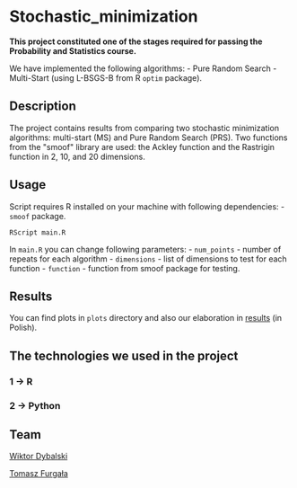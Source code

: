 # Stochastic_minimization

**This project constituted one of the stages required for passing the Probability and Statistics course.**

We have implemented the following algorithms: - Pure Random Search - Multi-Start (using L-BSGS-B from R `optim` package).


## Description

The project contains results from comparing two stochastic minimization algorithms: multi-start (MS) and Pure Random Search (PRS). Two functions from the "smoof" library are used: the Ackley function and the Rastrigin function in 2, 10, and 20 dimensions.

## Usage

Script requires R installed on your machine with following dependencies: - `smoof` package. 

```         
RScript main.R
```

In `main.R` you can change following parameters: - `num_points` - number of repeats for each algorithm - `dimensions` - list of dimensions to test for each function - `function` - function from smoof package for testing. 

## Results

You can find plots in `plots` directory and also our elaboration in [results](doc/Stata.pdf) (in Polish).

## The technologies we used in the project

### 1 -> R
### 2 -> Python

## Team

[Wiktor Dybalski](https://github.com/WiktorDybalski)

[Tomasz Furgała](https://github.com/TommyFurgi)
